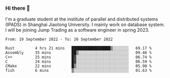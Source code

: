### Hi there 👋

I'm a graduate student at the institute of parallel and distributed systems (IPADS) in Shanghai Jiaotong University. I mainly work on database system. I will be joining Jump Trading as a software engineer in spring 2023.

<!--START_SECTION:waka-->

```text
From: 19 September 2022 - To: 26 September 2022

Rust         4 hrs 21 mins   █████████████████▒░░░░░░░   69.17 %
Assembly     35 mins         ██▒░░░░░░░░░░░░░░░░░░░░░░   09.46 %
C++          25 mins         █▓░░░░░░░░░░░░░░░░░░░░░░░   06.74 %
C            24 mins         █▓░░░░░░░░░░░░░░░░░░░░░░░   06.59 %
CMake        22 mins         █▒░░░░░░░░░░░░░░░░░░░░░░░   05.90 %
fish         6 mins          ▒░░░░░░░░░░░░░░░░░░░░░░░░   01.63 %
```

<!--END_SECTION:waka-->

<!--
**yqmmm/yqmmm** is a ✨ _special_ ✨ repository because its `README.md` (this file) appears on your GitHub profile.

Here are some ideas to get you started:

- 🔭 I’m currently working on ...
- 🌱 I’m currently learning ...
- 👯 I’m looking to collaborate on ...
- 🤔 I’m looking for help with ...
- 💬 Ask me about ...
- 📫 How to reach me: ...
- 😄 Pronouns: ...
- ⚡ Fun fact: ...
-->
